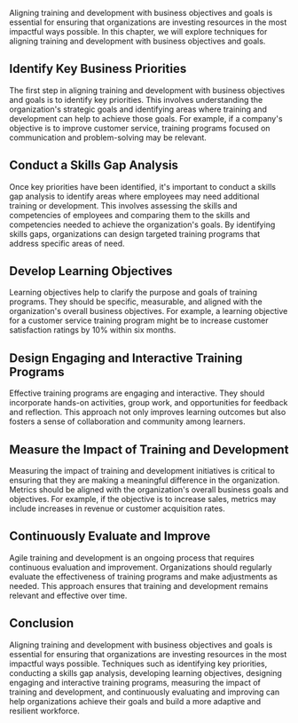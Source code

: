 
Aligning training and development with business objectives and goals is essential for ensuring that organizations are investing resources in the most impactful ways possible. In this chapter, we will explore techniques for aligning training and development with business objectives and goals.

Identify Key Business Priorities
--------------------------------

The first step in aligning training and development with business objectives and goals is to identify key priorities. This involves understanding the organization's strategic goals and identifying areas where training and development can help to achieve those goals. For example, if a company's objective is to improve customer service, training programs focused on communication and problem-solving may be relevant.

Conduct a Skills Gap Analysis
-----------------------------

Once key priorities have been identified, it's important to conduct a skills gap analysis to identify areas where employees may need additional training or development. This involves assessing the skills and competencies of employees and comparing them to the skills and competencies needed to achieve the organization's goals. By identifying skills gaps, organizations can design targeted training programs that address specific areas of need.

Develop Learning Objectives
---------------------------

Learning objectives help to clarify the purpose and goals of training programs. They should be specific, measurable, and aligned with the organization's overall business objectives. For example, a learning objective for a customer service training program might be to increase customer satisfaction ratings by 10% within six months.

Design Engaging and Interactive Training Programs
-------------------------------------------------

Effective training programs are engaging and interactive. They should incorporate hands-on activities, group work, and opportunities for feedback and reflection. This approach not only improves learning outcomes but also fosters a sense of collaboration and community among learners.

Measure the Impact of Training and Development
----------------------------------------------

Measuring the impact of training and development initiatives is critical to ensuring that they are making a meaningful difference in the organization. Metrics should be aligned with the organization's overall business goals and objectives. For example, if the objective is to increase sales, metrics may include increases in revenue or customer acquisition rates.

Continuously Evaluate and Improve
---------------------------------

Agile training and development is an ongoing process that requires continuous evaluation and improvement. Organizations should regularly evaluate the effectiveness of training programs and make adjustments as needed. This approach ensures that training and development remains relevant and effective over time.

Conclusion
----------

Aligning training and development with business objectives and goals is essential for ensuring that organizations are investing resources in the most impactful ways possible. Techniques such as identifying key priorities, conducting a skills gap analysis, developing learning objectives, designing engaging and interactive training programs, measuring the impact of training and development, and continuously evaluating and improving can help organizations achieve their goals and build a more adaptive and resilient workforce.
